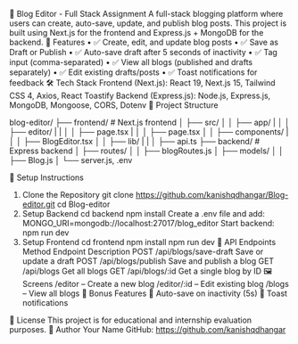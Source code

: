 📝 Blog Editor - Full Stack Assignment
A full-stack blogging platform where users can create, auto-save, update, and publish blog posts. This project is built using Next.js for the frontend and Express.js + MongoDB for the backend.
🚀 Features
•	✅ Create, edit, and update blog posts
•	✅ Save as Draft or Publish
•	✅ Auto-save draft after 5 seconds of inactivity
•	✅ Tag input (comma-separated)
•	✅ View all blogs (published and drafts separately)
•	✅ Edit existing drafts/posts
•	✅ Toast notifications for feedback
🛠️ Tech Stack
Frontend (Next.js): React 19, Next.js 15, Tailwind CSS 4, Axios, React Toastify
Backend (Express.js): Node.js, Express.js, MongoDB, Mongoose, CORS, Dotenv
📂 Project Structure

blog-editor/
├── frontend/        # Next.js frontend
│   ├── src/
│   │   ├── app/
|   │   │   ├── editor/
|   |   │   │   ├── page.tsx
|   │   │   ├── page.tsx
│   │   ├── components/
|   │   │   ├── BlogEditor.tsx
│   │   ├── lib/
|   |   │   ├── api.ts
├── backend/         # Express backend
│   ├── routes/
│   │   ├── blogRoutes.js
│   ├── models/
│   │   ├── Blog.js
│   └── server.js, .env

🔧 Setup Instructions
1. Clone the Repository
git clone https://github.com/kanishqdhangar/Blog-editor.git
cd Blog-editor
2. Setup Backend
cd backend
npm install
Create a .env file and add:
MONGO_URI=mongodb://localhost:27017/blog_editor
Start backend:
npm run dev
3. Setup Frontend
cd frontend
npm install
npm run dev
📡 API Endpoints
Method	Endpoint	Description
POST	/api/blogs/save-draft	Save or update a draft
POST	/api/blogs/publish	Save and publish a blog
GET	/api/blogs	Get all blogs
GET	/api/blogs/:id	Get a single blog by ID
🖼 Screens
/editor – Create a new blog
/editor/:id – Edit existing blog
/blogs – View all blogs
🎯 Bonus Features
🔁 Auto-save on inactivity (5s)
🔔 Toast notifications

📃 License
This project is for educational and internship evaluation purposes.
🤝 Author
Your Name
GitHub: https://github.com/kanishqdhangar
